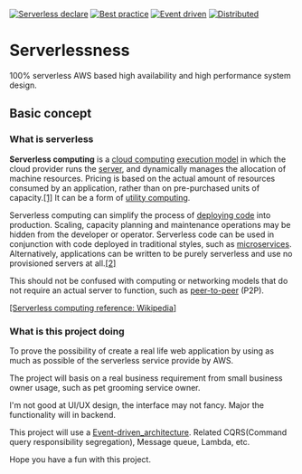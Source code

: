 [![Serverless declare](https://img.shields.io/static/v1?label=serverless&message=AWS&color=ff69b4)]()
[![Best practice](https://img.shields.io/static/v1?label=Best%20practice&message=Cloud&color=ff3300)]()
[![Event driven](https://img.shields.io/static/v1?label=Event%20driven%20is&message=the%20Future&color=9966ff)]()
[![Distributed](https://img.shields.io/static/v1?label=Distributed&message=System&color=ffff00)]()

# Serverlessness
100% serverless AWS based high availability and high performance system design.

## Basic concept



### What is serverless

**Serverless computing** is a [cloud computing](https://en.wikipedia.org/wiki/Cloud_computing) [execution model](https://en.wikipedia.org/wiki/Execution_model) in which the cloud provider runs the [server](https://en.wikipedia.org/wiki/Server_(computing)), and dynamically manages the allocation of machine resources. Pricing is based on the actual amount of resources consumed by an application, rather than on pre-purchased units of capacity.[\[1\]](https://en.wikipedia.org/wiki/Serverless_computing#cite_note-techcrunch-lambda-1) It can be a form of [utility computing](https://en.wikipedia.org/wiki/Utility_computing).

Serverless computing can simplify the process of [deploying code](https://en.wikipedia.org/wiki/Software_deployment) into production. Scaling, capacity planning and maintenance operations may be hidden from the developer or operator. Serverless code can be used in conjunction with code deployed in traditional styles, such as [microservices](https://en.wikipedia.org/wiki/Microservices). Alternatively, applications can be written to be purely serverless and use no provisioned servers at all.[\[2\]](https://en.wikipedia.org/wiki/Serverless_computing#cite_note-lambda-api-gateway-2)

This should not be confused with computing or networking models that do not require an actual server to function, such as [peer-to-peer](https://en.wikipedia.org/wiki/Peer-to-peer) (P2P).



[\[Serverless computing reference: Wikipedia\]](https://en.wikipedia.org/wiki/Serverless_computing)

### What is this project doing

To prove the possibility of create a real life web application by using as much as possible of the serverless service provide by AWS.

The project will basis on a real business requirement from small business owner usage, such as pet grooming service owner. 

I'm not good at UI/UX design, the interface may not fancy. Major the functionality will in backend.

This project will use a [Event-driven_architecture](https://en.wikipedia.org/wiki/Event-driven_architecture). Related CQRS(Command query responsibility segregation), Message queue, Lambda, etc.



Hope you have a fun with this project.